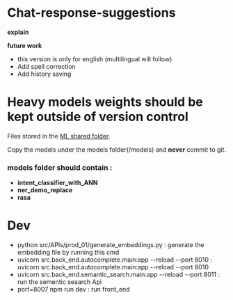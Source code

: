 # Chat-response-suggestions

**explain**

**future work**
- this version is only for english (multilingual will follow)
- Add spell correction
- Add history saving
# Heavy models weights should be kept outside of version control

Files stored in the [ML shared folder](\\ats-store01\BusinessIntelligence\ML\Chat-Response-Suggestions\models).

Copy the models under the models folder(/models) and **never** commit to git.

### models folder should contain :
- **intent_classifier_with_ANN**
- **ner_demo_replace**
- **rasa**

# Dev
- python src/APIs/prod_01/generate_embeddings.py : generate the embedding file by running this cmd
- uvicorn src.back_end.autocomplete.main:app --reload --port 8010 : uvicorn src.back_end.autocomplete.main:app --reload --port 8010
- uvicorn src.back_end.semantic_search.main:app --reload --port 8011 : run the sementic seaarch Api
- port=8007 npm run dev : run front_end
